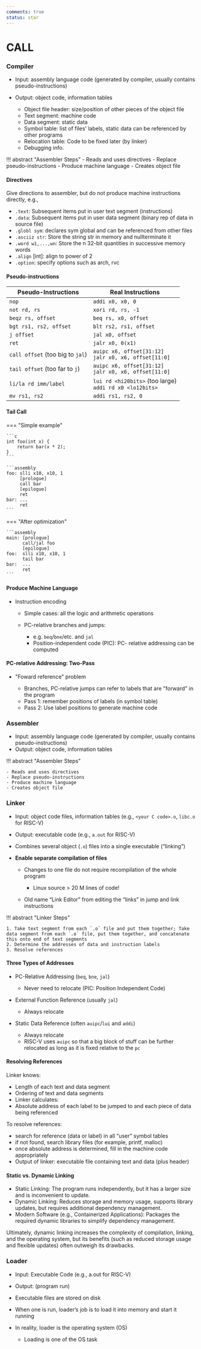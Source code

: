 ```yaml
---
comments: true
status: star
---
```


# CALL

### Compiler

- Input: assembly language code (generated by compiler, usually contains pseudo-instructions)
- Output: object code, information tables

	- Object file header: size/position of other pieces of the object file
	- Text segment: machine code
	- Data segment: static data
	- Symbol table: list of files' labels, static data can be referenced by other programs
	- Relocation table: Code to be fixed later (by linker)
	- Debugging info.

!!! abstract "Assembler Steps"
	- Reads and uses directives
	- Replace pseudo-instructions
	- Produce machine language
	- Creates object file

#### Directives

Give directions to assembler, but do not produce machine
instructions directly, e.g.,

- `.text`: Subsequent items put in user text segment (instructions)
- `.data`: Subsequent items put in user data segment (binary rep of data in source file)
- `.globl sym`: declares sym global and can be referenced from other files
- `.asciiz str`: Store the string str in memory and nullterminate it
- `.word w1,...,wn`: Store the n 32-bit quantities in successive memory words
- `.align` [int]: align to power of 2
- `.option`: specify options such as arch, rvc

#### Pseudo-instructions

|Pseudo-Instructions|Real Instructions|
|---|---|
|`nop`|`addi x0, x0, 0`|
|`not rd, rs`|`xori rd, rs, -1`|
|`beqz rs, offset`|`beq rs, x0, offset`|
|`bgt rs1, rs2, offset`|`blt rs2, rs1, offset`|
|`j offset`|`jal x0, offset`|
|`ret`|`jalr x0, 0(x1)`|
|`call offset` (too big to `jal`)|`auipc x6, offset[31:12]`</br>`jalr x0, x6, offset[11:0]`|
|`tail offset` (too far to `j`)|`auipc x6, offset[31:12]`</br>`jalr x0, x6, offset[11:0]`|
|`li/la rd imm/label`|`lui rd <hi20bits>` (too large)</br>`addi rd x0 <lo12bits>`|
|`mv rs1, rs2`|`addi rs1, rs2, 0`|

#### Tail Call

=== "Simple example"

	```c
	int foo(int x) {
		return bar(x * 2);
	}
	```

	```assembly
	foo: slli x10, x10, 1
		 [prologue]
		 call bar
		 [epilogue]
		 ret
	bar: ...
		 ret
	```

=== "After optimization"

	```assembly
	main: [prologue]
		  call/jal foo
		  [epilogue]
	foo:  slli x10, x10, 1
		  tail bar
	bar:  ...
		  ret
	```

#### Produce Machine Language

- Instruction encoding

	- Simple cases: all the logic and arithmetic operations
	- PC-relative branches and jumps:
	
		- e.g. `beq`/`bne`/etc. and `jal`
		- Position-independent code (PIC): PC- relative addressing can be computed

#### PC-relative Addressing: Two-Pass

- "Foward reference" problem

	- Branches, PC-relative jumps can refer to labels that are "forward" in the program
	- Pass 1: remember positions of labels (in symbol table)
	- Pass 2: Use label positions to generate machine code

### Assembler

- Input: assembly language code (generated by compiler,
usually contains pseudo-instructions)
- Output: object code, information tables

!!! abstract "Assembler Steps"

	- Reads and uses directives
	- Replace pseudo-instructions
	- Produce machine language
	- Creates object file

### Linker

- Input: object code files, information tables (e.g., `<your C code>.o`,
`libc.o` for RISC-V)
- Output: executable code (e.g., `a.out` for RISC-V)
- Combines several object (`.o`) files into a single executable (“linking”)
- **Enable separate compilation of files**

	- Changes to one file do not require recompilation of the whole program

		- Linux source > 20 M lines of code!

	- Old name “Link Editor” from editing the “links” in jump and link
instructions

!!! abstract "Linker Steps"

	1. Take text segment from each `.o` file and put them together; Take data segment from each `.o` file, put them together, and concatenate this onto end of text segments
	2. Determine the addresses of data and instruction labels
	3. Resolve references

#### Three Types of Addresses

- PC-Relative Addressing (`beq`, `bne`, `jal`)

	- Never need to relocate (PIC: Position Independent Code)

- External Function Reference (usually `jal`)

	- Always relocate

- Static Data Reference (often `auipc`/`lui` and `addi`)

	- Always relocate
	- RISC-V uses `auipc` so that a big block of stuff can be further relocated as long as it is fixed relative to the `pc`

#### Resolving References

Linker knows:
- Length of each text and data segment
- Ordering of text and data segments
- Linker calculates:
- Absolute address of each label to be jumped to and each piece of data being referenced

To resolve references:
- search for reference (data or label) in all “user” symbol tables
- if not found, search library files (for example, printf, malloc)
- once absolute address is determined, fill in the machine code appropriately
- Output of linker: executable file containing text and data (plus header)

#### Static vs. Dynamic Linking

- Static Linking: The program runs independently, but it has a larger size and is inconvenient to update.
- Dynamic Linking: Reduces storage and memory usage, supports library updates, but requires additional dependency management.
- Modern Software (e.g., Containerized Applications): Packages the required dynamic libraries to simplify dependency management.

Ultimately, dynamic linking increases the complexity of compilation, linking, and the operating system, but its benefits (such as reduced storage usage and flexible updates) often outweigh its drawbacks.

### Loader

- Input: Executable Code (e.g., a.out for RISC-V)
- Output: (program run)
- Executable files are stored on disk
- When one is run, loader’s job is to load it into memory and start
it running
- In reality, loader is the operating system (OS)

	- Loading is one of the OS task